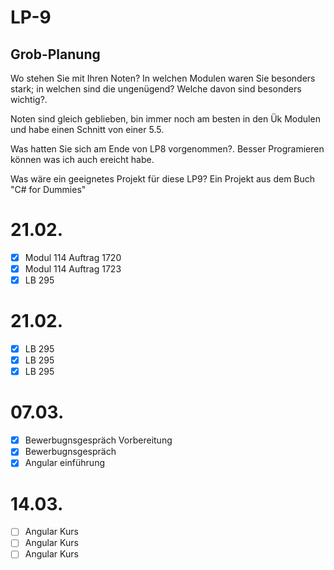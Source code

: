 # LP-9
## Grob-Planung
Wo stehen Sie mit Ihren Noten? In welchen Modulen waren Sie besonders stark; in welchen sind die ungenügend? Welche davon sind besonders wichtig?.

Noten sind gleich geblieben, bin immer noch am besten in den Ük Modulen und habe einen Schnitt von einer 5.5.

Was hatten Sie sich am Ende von LP8 vorgenommen?.
Besser Programieren können was ich auch ereicht habe.

Was wäre ein geeignetes Projekt für diese LP9?
Ein Projekt aus dem Buch "C# for Dummies"

# 21.02.
- [X] Modul 114 Auftrag 1720
- [X] Modul 114 Auftrag 1723
- [X] LB 295

# 21.02.
- [X] LB 295
- [X] LB 295
- [X] LB 295

# 07.03.
- [X] Bewerbugnsgespräch Vorbereitung
- [X] Bewerbugnsgespräch 
- [X] Angular einführung

# 14.03.
- [ ] Angular Kurs
- [ ] Angular Kurs 
- [ ] Angular Kurs

